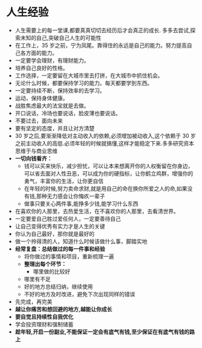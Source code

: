 # 人生经验

- 人生需要上的每一堂课,都要真真切切去经历后才会真正的成长. 多多去尝试,探索未知的自己,突破自己人生的可能性
- 在工作上，35 岁之前，宁为凤尾。靠得住的永远是自己的能力。努力提高自己各方面的能力。
- 一定要学会理财，有理财能力。
- 培养自己良好的性格。
- 工作选择，一定要留在大城市里去打拼，在大城市中抓住机会。
- 无论什么时候，都要保持学习的能力。每天都要学到东西。
- 一定要持续不断，保持效率的去学习。
- 运动，保持身体健康。
- 战胜焦虑最大的法宝就是去做。
- 开口说话，冷场也要说话，脸皮薄也要说话。
- 不要过去，面向未来
- 要有坚定的态度，并且让对方清楚
- 30 岁之后,要渐渐降低对主动收入的依赖,必须增加被动收入,这个依赖于 30 岁之前主动收入的高低.必须年轻的时候就搞懂,这样才能稳定下来.多多研究资本思维于与商业思维
- **一切向钱看齐：**
  - 钱可以买来快乐，减少担忧，可以让本来想离开你的人权衡留在你身边，可以省去面对人性丑恶，可以成为你的硬指标，让你鹤立鸡群，增强你的勇气，丰富你的生活，让你更自信
  - 在年轻的时候,努力卖命求财,就是用自己的命在换你所爱之人的命,如果没有钱,那种无力感会让你悔疚一辈子
  - 做事只要关心两件事,能挣多少钱,能学习什么东西
- 在喜欢你的人那里，去热爱生活，在不喜欢你的人那里，去看清世界。
- 一定要爱自己胜过爱任何人，一定要善待自己
- 让自己变得优秀有实力才是人生的关键
- 你认为自己最好，那你就是最好的
- 做一个拎得清的人，知道什么时候该做什么事，脚踏实地
- **经常复盘：总结做过的每一件事和经验**
  - 将你做过的事情和项目，重新梳理一遍
  - **整理出每个环节：**
    - 哪里做的比较好
  - 哪里有不足
  - 好的地方总结归纳，继续使用
  - 不好的地方及时改进，避免下次出现同样的错误
- 先完成，再完美
- **越让你痛苦和想回避的地方,越能让你成长**
- **要自觉且持续性自我优化**
- 学会投资理财和强制储蓄
- **趁年轻,开启一份副业,不能保证一定会有底气有钱,至少保证在有底气有钱的路上**
